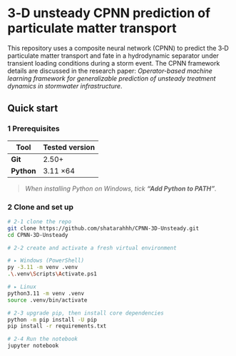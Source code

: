 # 3‑D unsteady CPNN prediction of particulate matter transport  

This repository uses a composite neural network (CPNN) to predict the 3‑D particulate matter transport and fate in a hydrodynamic separator under transient loading conditions during a storm event. The CPNN framework details are discussed in the research paper: 
*Operator-based machine learning framework for generalizable prediction of unsteady treatment dynamics in stormwater infrastructure*.

## Quick start

### 1  Prerequisites
| Tool | Tested version |
|------|----------------|
| **Git** | 2.50+ |
| **Python** | 3.11&nbsp;×64 |
> *When installing Python on Windows, tick **“Add Python to PATH”**.*

### 2  Clone and set up
```bash
# 2-1 clone the repo
git clone https://github.com/shatarahhh/CPNN-3D-Unsteady.git
cd CPNN-3D-Unsteady

# 2-2 create and activate a fresh virtual environment

# ▸ Windows (PowerShell)
py -3.11 -m venv .venv
.\.venv\Scripts\Activate.ps1

# ▸ Linux
python3.11 -m venv .venv
source .venv/bin/activate

# 2-3 upgrade pip, then install core dependencies
python -m pip install -U pip
pip install -r requirements.txt

# 2-4 Run the notebook
jupyter notebook
```
